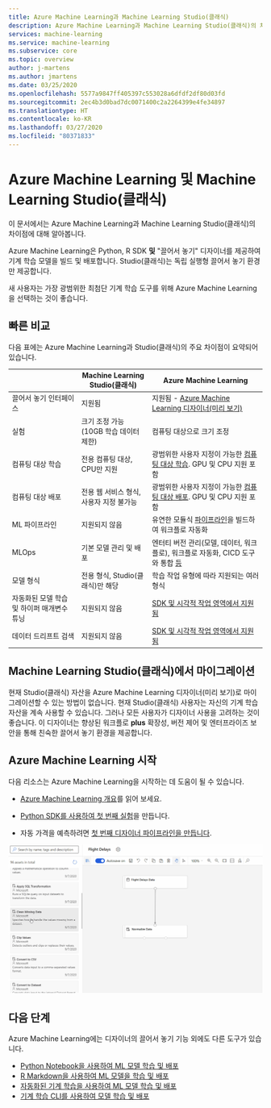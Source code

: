 ```yaml
---
title: Azure Machine Learning과 Machine Learning Studio(클래식)
description: Azure Machine Learning과 Machine Learning Studio(클래식)의 차이점은?
services: machine-learning
ms.service: machine-learning
ms.subservice: core
ms.topic: overview
author: j-martens
ms.author: jmartens
ms.date: 03/25/2020
ms.openlocfilehash: 5577a9847ff405397c553028a6dfdf2df80d03fd
ms.sourcegitcommit: 2ec4b3d0bad7dc0071400c2a2264399e4fe34897
ms.translationtype: HT
ms.contentlocale: ko-KR
ms.lasthandoff: 03/27/2020
ms.locfileid: "80371833"
---
```

# <a name="azure-machine-learning-vs-machine-learning-studio-classic"></a>Azure Machine Learning 및 Machine Learning Studio(클래식)

이 문서에서는 Azure Machine Learning과 Machine Learning Studio(클래식)의 차이점에 대해 알아봅니다. 

Azure Machine Learning은 Python, R SDK **및** "끌어서 놓기" 디자이너를 제공하여 기계 학습 모델을 빌드 및 배포합니다. Studio(클래식)는 독립 실행형 끌어서 놓기 환경만 제공합니다.

새 사용자는 가장 광범위한 최첨단 기계 학습 도구를 위해 Azure Machine Learning을 선택하는 것이 좋습니다.

## <a name="quick-comparison"></a>빠른 비교

다음 표에는 Azure Machine Learning과 Studio(클래식)의 주요 차이점이 요약되어 있습니다.

| | Machine Learning Studio(클래식) | Azure Machine Learning |
|---| --- | --- |
| 끌어서 놓기 인터페이스 | 지원됨 | 지원됨 - [Azure Machine Learning 디자이너(미리 보기)](concept-designer.md) | 
| 실험 | 크기 조정 가능(10GB 학습 데이터 제한) | 컴퓨팅 대상으로 크기 조정 |
| 컴퓨팅 대상 학습 | 전용 컴퓨팅 대상, CPU만 지원 | 광범위한 사용자 지정이 가능한 [컴퓨팅 대상 학습](concept-compute-target.md#train). GPU 및 CPU 지원 포함 | 
| 컴퓨팅 대상 배포 | 전용 웹 서비스 형식, 사용자 지정 불가능 | 광범위한 사용자 지정이 가능한 [컴퓨팅 대상 배포](concept-compute-target.md#deploy). GPU 및 CPU 지원 포함 |
| ML 파이프라인 | 지원되지 않음 | 유연한 모듈식 [파이프라인](concept-ml-pipelines.md)을 빌드하여 워크플로 자동화 |
| MLOps | 기본 모델 관리 및 배포 | 엔터티 버전 관리(모델, 데이터, 워크플로), 워크플로 자동화, CICD 도구와 통합 [등](concept-model-management-and-deployment.md) |
| 모델 형식 | 전용 형식, Studio(클래식)만 해당 | 학습 작업 유형에 따라 지원되는 여러 형식 |
| 자동화된 모델 학습 및 하이퍼 매개변수 튜닝 |  지원되지 않음 | [SDK 및 시각적 작업 영역에서 지원됨](concept-automated-ml.md) | 
| 데이터 드리프트 검색 | 지원되지 않음 | [SDK 및 시각적 작업 영역에서 지원됨](how-to-monitor-datasets.md) |


## <a name="migrate-from-machine-learning-studio-classic"></a>Machine Learning Studio(클래식)에서 마이그레이션

현재 Studio(클래식) 자산을 Azure Machine Learning 디자이너(미리 보기)로 마이그레이션할 수 있는 방법이 없습니다. 현재 Studio(클래식) 사용자는 자신의 기계 학습 자산을 계속 사용할 수 있습니다. 그러나 모든 사용자가 디자이너 사용을 고려하는 것이 좋습니다. 이 디자이너는 향상된 워크플로 **plus** 확장성, 버전 제어 및 엔터프라이즈 보안을 통해 친숙한 끌어서 놓기 환경을 제공합니다.

## <a name="get-started-with-azure-machine-learning"></a>Azure Machine Learning 시작

다음 리소스는 Azure Machine Learning을 시작하는 데 도움이 될 수 있습니다. 

- [Azure Machine Learning 개요](overview-what-is-azure-ml.md)를 읽어 보세요.

- [Python SDK를 사용하여 첫 번째 실험](tutorial-1st-experiment-sdk-setup.md)을 만듭니다.

- 자동 가격을 예측하려면 [첫 번째 디자이너 파이프라인을 만듭니다](tutorial-designer-automobile-price-train-score.md).

![Azure Machine Learning 디자이너 예](media/concept-designer/designer-drag-and-drop.gif)

## <a name="next-steps"></a>다음 단계

Azure Machine Learning에는 디자이너의 끌어서 놓기 기능 외에도 다른 도구가 있습니다.  
  + [Python Notebook을 사용하여 ML 모델 학습 및 배포](tutorial-1st-experiment-sdk-setup.md)
  + [R Markdown을 사용하여 ML 모델을 학습 및 배포](tutorial-1st-r-experiment.md) 
  + [자동화된 기계 학습을 사용하여 ML 모델 학습 및 배포](tutorial-first-experiment-automated-ml.md)  
  + [기계 학습 CLI를 사용하여 모델 학습 및 배포](tutorial-train-deploy-model-cli.md)

